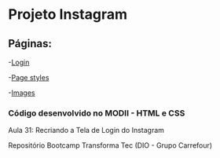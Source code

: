 # Projeto Instagram
## Páginas:

-[Login](index_insta/html/login.html)

-[Page styles](index_insta/styles/style.css)

-[Images](index_insta/img)

### Código desenvolvido no MODII - HTML e CSS
Aula 31: Recriando a Tela de Login do Instagram

Repositório Bootcamp Transforma Tec (DIO - Grupo Carrefour)
